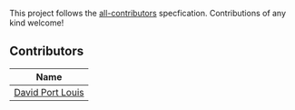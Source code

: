 This project follows the [all-contributors](https://github.com/all-contributors/all-contributors) specfication. Contributions of any kind welcome!

## Contributors
| Name  |
|---|
| [David Port Louis](https://github.com/davidportlouis) |
